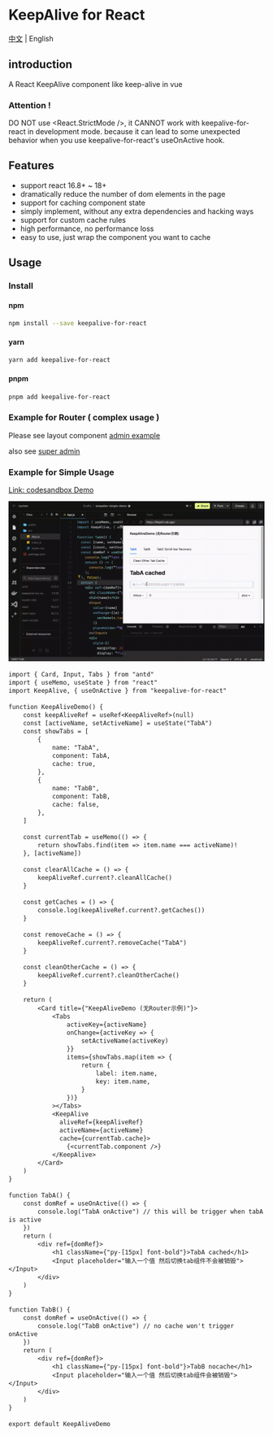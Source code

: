 # KeepAlive for React

[中文](./README.zh_CN.md) | English

## introduction

A React KeepAlive component like keep-alive in vue

### Attention !

DO NOT use <React.StrictMode />, it CANNOT work with keepalive-for-react in development mode. because it can lead to some unexpected behavior when you use keepalive-for-react's useOnActive hook.

## Features

- support react 16.8+ ~ 18+
- dramatically reduce the number of dom elements in the page
- support for caching component state
- simply implement, without any extra dependencies and hacking ways
- support for custom cache rules
- high performance, no performance loss
- easy to use, just wrap the component you want to cache

## Usage

### Install

#### npm
```bash
npm install --save keepalive-for-react 
```

#### yarn
```bash
yarn add keepalive-for-react 
```

#### pnpm
```bash
pnpm add keepalive-for-react 
```

### Example for Router ( complex usage )

Please see layout component [admin example](https://github.com/irychen/super-admin/blob/main/src/layout/index.tsx)

also see [super admin](https://github.com/irychen/super-admin)

### Example for Simple Usage

[Link: codesandbox Demo](https://codesandbox.io/s/keepaliev-simple-demo-8tkp63?file=/src/App.js)

![preview](./demo-simple-keepalive.gif)

```tsx
import { Card, Input, Tabs } from "antd"
import { useMemo, useState } from "react"
import KeepAlive, { useOnActive } from "keepalive-for-react"

function KeepAliveDemo() {
    const keepAliveRef = useRef<KeepAliveRef>(null)
    const [activeName, setActiveName] = useState("TabA")
    const showTabs = [
        {
            name: "TabA",
            component: TabA,
            cache: true,
        },
        {
            name: "TabB",
            component: TabB,
            cache: false,
        },
    ]
  
    const currentTab = useMemo(() => {
        return showTabs.find(item => item.name === activeName)!
    }, [activeName])
  
    const clearAllCache = () => {
        keepAliveRef.current?.cleanAllCache()
    }
    
    const getCaches = () => {
        console.log(keepAliveRef.current?.getCaches())
    }
    
    const removeCache = () => {
        keepAliveRef.current?.removeCache("TabA")
    }
    
    const cleanOtherCache = () => {
        keepAliveRef.current?.cleanOtherCache()
    }

    return (
        <Card title={"KeepAliveDemo (无Router示例)"}>
            <Tabs
                activeKey={activeName}
                onChange={activeKey => {
                    setActiveName(activeKey)
                }}
                items={showTabs.map(item => {
                    return {
                        label: item.name,
                        key: item.name,
                    }
                })}
            ></Tabs>
            <KeepAlive
              aliveRef={keepAliveRef}
              activeName={activeName} 
              cache={currentTab.cache}>
                {<currentTab.component />}
            </KeepAlive>
        </Card>
    )
}

function TabA() {
    const domRef = useOnActive(() => {
        console.log("TabA onActive") // this will be trigger when tabA is active
    })
    return (
        <div ref={domRef}>
            <h1 className={"py-[15px] font-bold"}>TabA cached</h1>
            <Input placeholder="输入一个值 然后切换tab组件不会被销毁"></Input>
        </div>
    )
}

function TabB() {
    const domRef = useOnActive(() => {
        console.log("TabB onActive") // no cache won't trigger onActive
    })
    return (
        <div ref={domRef}>
            <h1 className={"py-[15px] font-bold"}>TabB nocache</h1>
            <Input placeholder="输入一个值 然后切换tab组件会被销毁"></Input>
        </div>
    )
}

export default KeepAliveDemo
```

